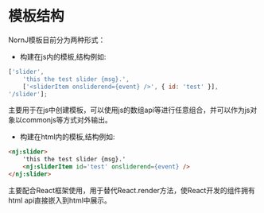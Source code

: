 # 模板结构

NornJ模板目前分为两种形式：

* 构建在js内的模板,结构例如:
```js
['slider',
    'this the test slider {msg}.',
    ['<sliderItem onsliderend={event} />', { id: 'test' }],
'/slider'];
```
主要用于在js中创建模板，可以使用js的数组api等进行任意组合，并可以作为js对象以commonjs等方式对外输出。

* 构建在html内的模板,结构例如:
```html
<nj:slider>
    'this the test slider {msg}.'
    <nj:sliderItem id='test' onsliderend={event} />
</nj:slider>
```
主要配合React框架使用，用于替代React.render方法，使React开发的组件拥有html api直接嵌入到html中展示。
